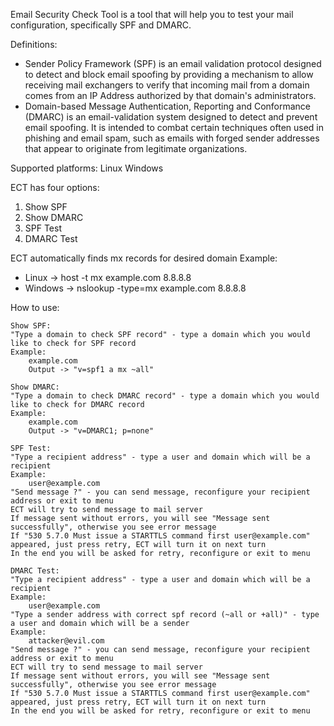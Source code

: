 Email Security Check Tool is a tool that will help you to test your mail configuration, specifically SPF and DMARC.

Definitions:
* Sender Policy Framework (SPF) is an email validation protocol designed to detect and block email spoofing by providing a mechanism to allow receiving mail exchangers to verify that incoming mail from a domain comes from an IP Address authorized by that domain's administrators.
* Domain-based Message Authentication, Reporting and Conformance (DMARC) is an email-validation system designed to detect and prevent email spoofing. It is intended to combat certain techniques often used in phishing and email spam, such as emails with forged sender addresses that appear to originate from legitimate organizations.

Supported platforms:
	Linux
	Windows

ECT has four options:
1) Show SPF
2) Show DMARC
3) SPF Test
4) DMARC Test

ECT automatically finds mx records for desired domain
Example:
* Linux -> host -t mx example.com 8.8.8.8
* Windows -> nslookup -type=mx example.com 8.8.8.8

How to use:

	Show SPF:
	"Type a domain to check SPF record" - type a domain which you would like to check for SPF record
	Example:
		example.com
		Output -> "v=spf1 a mx ~all"

	Show DMARC:
	"Type a domain to check DMARC record" - type a domain which you would like to check for DMARC record
	Example:
		example.com
		Output -> "v=DMARC1; p=none"

	SPF Test:
	"Type a recipient address" - type a user and domain which will be a recipient
	Example:
		user@example.com
	"Send message ?" - you can send message, reconfigure your recipient address or exit to menu
	ECT will try to send message to mail server
	If message sent without errors, you will see "Message sent successfully", otherwise you see error message
	If "530 5.7.0 Must issue a STARTTLS command first user@example.com" appeared, just press retry, ECT will turn it on next turn
	In the end you will be asked for retry, reconfigure or exit to menu

	DMARC Test:
	"Type a recipient address" - type a user and domain which will be a recipient
	Example:
		user@example.com
	"Type a sender address with correct spf record (~all or +all)" - type a user and domain which will be a sender
	Example:
		attacker@evil.com
	"Send message ?" - you can send message, reconfigure your recipient address or exit to menu
	ECT will try to send message to mail server
	If message sent without errors, you will see "Message sent successfully", otherwise you see error message
	If "530 5.7.0 Must issue a STARTTLS command first user@example.com" appeared, just press retry, ECT will turn it on next turn
	In the end you will be asked for retry, reconfigure or exit to menu
